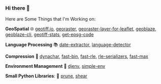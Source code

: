 ### Hi there 👋

<!--
**DanielJDufour/DanielJDufour** is a ✨ _special_ ✨ repository because its `README.md` (this file) appears on your GitHub profile.

Here are some ideas to get you started:

- 🔭 I’m currently working on ...
- 🌱 I’m currently learning ...
- 👯 I’m looking to collaborate on ...
- 🤔 I’m looking for help with ...
- 💬 Ask me about ...
- 📫 How to reach me: ...
- 😄 Pronouns: ...
- ⚡ Fun fact: ...
-->

Here are Some Things that I'm Working on:   

**GeoSpatial** :globe_with_meridians: [geotiff.io](https://github.com/GeoTIFF/geotiff.io), [georaster](https://github.com/GeoTIFF/geoblaze), [georaster-layer-for-leaflet](https://github.com/GeoTIFF/georaster-layer-for-leaflet), [geoblaze](https://github.com/GeoTIFF/geoblaze), [geoblaze-cli](https://github.com/GeoTIFF/geoblaze-cli), [geotiff-stats](https://github.com/GeoTIFF/geotiff-stats), [get-epsg-code](https://github.com/DanielJDufour/get-epsg-code)

**Language Processing** :books: [date-extractor](https://github.com/DanielJDufour/date-extractor), [language-detector](https://github.com/DanielJDufour/language-detector)

**Compression** :dvd: [dynachar](https://github.com/danieljdufour/dynachar), [fast-bin](https://github.com/danieljdufour/fast-bin), [fast-rle](https://github.com/danieljdufour/fast-rle), [rle-serializers](https://github.com/DanielJDufour/rle-serializers), [fast-max](https://github.com/DanielJDufour/fast-max)

**Environment Management** :seedling: [djenv](https://github.com/danieljdufour/djenv), [simple-env](https://github.com/DanielJDufour/simple-env)

**Small Python Libraries**: :snake: [prune](https://github.com/danieljdufour/prune), [shear](https://github.com/danieljdufour/shear)

